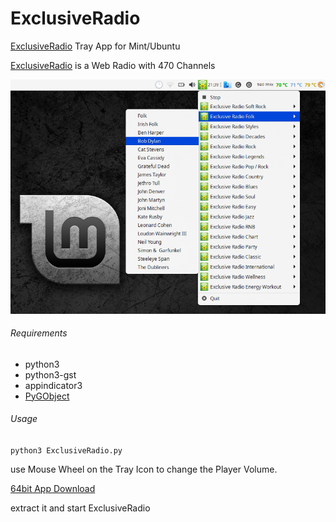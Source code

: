 # ExclusiveRadio
[ExclusiveRadio](https://exclusive.radio/) Tray App for Mint/Ubuntu

[ExclusiveRadio](https://exclusive.radio/) is a Web Radio with 470 Channels

![alt text](https://github.com/Axel-Erfurt/ExclusiveRadio/blob/master/er_screenshot.png)

###### Requirements ######

- python3
- python3-gst
- appindicator3
- [PyGObject](https://pygobject.readthedocs.io/en/latest/getting_started.html#ubuntu-getting-started)

###### Usage ######

`python3 ExclusiveRadio.py`

use Mouse Wheel on the Tray Icon to change the Player Volume.

[64bit App Download](https://www.dropbox.com/s/pcyi70cntj34b7i/ExclusiveRadio64.tar.gz?dl=1)
 
 extract it and start ExclusiveRadio
